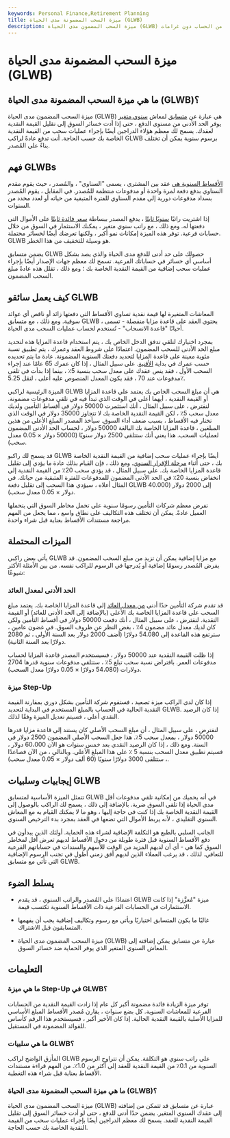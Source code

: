 ```yaml
---
keywords: Personal Finance,Retirement Planning
title: ميزة السحب المضمونة مدى الحياة (GLWB)
description: ميزة السحب المضمون مدى الحياة (GLWB) هي متسابق على راتب سنوي يسمح بالسحب من الحساب دون غرامات.
---
```


# ميزة السحب المضمونة مدى الحياة (GLWB)
## ما هي ميزة السحب المضمونة مدى الحياة (GLWB)؟

ميزة السحب المضمون مدى الحياة (GLWB) هي عبارة عن [متسابق](/rider) لمعاش [سنوي متغير](/variableannuity) يوفر الحد الأدنى من مستوى الدفع ، حتى إذا أدت خسائر السوق إلى تقليل القيمة النقدية لعقدك. يسمح لك معظم هؤلاء الدراجين أيضًا بإجراء عمليات سحب من القيمة النقدية الخاصة بك حسب الحاجة. أنت تدفع عادةً لراكب GLWB برسوم سنوية يمكن أن تختلف بناءً على المُصدر.

## فهم GLWBs

[الأقساط السنوية هي](/annuity) عقد بين المشتري ، يسمى "السناوي" ، والمُصدر ، حيث يقوم مقدم السناوي بدفع دفعة لمرة واحدة أو مدفوعات منتظمة للمُصدر. في المقابل ، يقوم المُصدر بسداد مدفوعات دورية إلى مقدم السناوي للفترة المتبقية من حياته أو لعدد محدد من السنوات.

إذا اشتريت راتبًا [سنويًا ثابتًا](/fixedannuity) ، يدفع المصدر ببساطة [سعر فائدة ثابتًا](/fixedinterestrate) على الأموال التي دفعتها له. ومع ذلك ، مع راتب سنوي متغير ، يمكنك الاستثمار في السوق من خلال حسابات فرعية. توفر هذه الميزة إمكانات نمو أكبر ، ولكنها تعرضك أيضًا لخسائر محتملة. GLWB هو وسيلة للتخفيف من هذا الخطر.

يضمن متسابق GLWB حصولك على حد أدنى للدفع مدى الحياة والذي يصد بشكل أساسي أي خسائر في حساباتك الفرعية. تسمح لك معظم جهات الإصدار أيضًا بإجراء عمليات سحب إضافية من القيمة النقدية الخاصة بك ؛ ومع ذلك ، تقلل هذه عادةً مبلغ السحب المضمون.

## كيف يعمل سائقو GLWB

المعاشات المتغيرة لها قيمة نقدية تساوي الأقساط التي دفعتها زائد أو ناقص أي عوائد سوقية. ومع ذلك ، مع متسابق GLWB ، يحتوي العقد على قاعدة مزايا منفصلة - تسمى أحيانًا "قاعدة الانسحاب" - تُستخدم لحساب عمليات السحب مدى الحياة.

بمجرد اختيارك لتلقي تدفق الدخل الخاص بك ، يتم استخدام قاعدة المزايا هذه لتحديد مبلغ الحد الأدنى للسحب المضمون. اعتمادًا على شروط العقد وعمرك ، يتم تطبيق نسبة مئوية معينة على قاعدة المزايا لتحديد دفعتك السنوية المضمونة. عادة ما يتم تحديده حسب عمرك في بداية [الأقنية](/annuitization). على سبيل المثال ، إذا كان عمرك 65 عامًا عند إجراء السحب الأول ، فقد ينص عقدك على معدل سحب بنسبة 5٪ ، بينما إذا بدأت في تلقي مدفوعات عند 70 ، فقد يكون المعدل المنصوص عليه أعلى ، لنقل 5.25٪.

الميزة الرئيسية لراكبي GLWB هي أن مبلغ السحب الخاص بك يعتمد على قاعدة المزايا أو القيمة النقدية ، أيهما أعلى في الوقت الذي تبدأ فيه في تلقي مدفوعات مضمونة. لنفترض ، على سبيل المثال ، أنك استثمرت 50000 دولار في أقساط التأمين ولديك معدل سحب 5٪ ، لكن القيمة النقدية الخاصة بك لا تتجاوز 35000 دولار في الوقت الذي تختار فيه الأقساط ، بسبب ضعف أداء السوق. سيأخذ المصدر المبلغ الأعلى من هذين المبلغين ، قاعدة المزايا الخاصة بك البالغة 50000 دولار ، لحساب الحد الأدنى المضمون لعمليات السحب. هذا يعني أنك ستتلقى 2500 دولار سنويًا (50000 دولار × 0.05 معدل سحب).

قد يسمح لك راكبو GLWB أيضًا بإجراء عمليات سحب إضافية من القيمة النقدية الخاصة بك ، حتى أثناء [مرحلة الإقرار السنوي](/annuitizationphase). ومع ذلك ، فإن القيام بذلك عادة ما يؤدي إلى تقليل قاعدة المزايا الخاصة بك. على سبيل المثال ، قد يؤدي سحب 20٪ من القيمة النقدية إلى انخفاض بنسبة 20٪ في الحد الأدنى المضمون للمدفوعات للفترة المتبقية من حياتك. في المثال أعلاه ، سيؤدي هذا السحب إلى تقليل دفعة GLWB إلى 2000 دولار (40.000 دولار × 0.05 معدل سحب).

تفرض معظم شركات التأمين رسومًا سنوية على تحمل مخاطر السوق التي يتحملها العميل عادةً. يمكن أن تختلف هذه التكاليف على نطاق واسع ، مما يجعل من المهم مراجعة مستندات الأقساط بعناية قبل شراء واحدة.

## الميزات المحتملة

يأتي بعض راكبي GLWB مع مزايا إضافية يمكن أن تزيد من مبلغ السحب المضمون. قد يفرض المُصدر رسومًا إضافية أو يُدرجها في الرسوم للراكب نفسه. من بين الأمثلة الأكثر شيوعًا:

### الحد الأدنى لمعدل العائد

قد تقدم شركة التأمين حدًا أدنى [من معدل العائد](/rateofreturn) إلى قاعدة المزايا الخاصة بك. يعتمد مبلغ السحب على قاعدة المزايا الخاصة بك الأعلى (بالإضافة إلى الحد الأدنى للعائد) أو القيمة النقدية. لنفترض ، على سبيل المثال ، أنك دفعت 50000 دولار في أقساط التأمين ولكن كان لديك معدل عائد مضمون 4٪ ، بغض النظر عن ظروف السوق. في غضون عامين ، سترتفع هذه القاعدة إلى 54.080 دولارًا (أضف 2000 دولار بعد السنة الأولى ، ثم 2080 دولارًا بعد السنة الثانية).

إذا ظلت القيمة النقدية عند 50000 دولار ، فسيستخدم المصدر قاعدة المزايا لحساب مدفوعات العمر. بافتراض نسبة سحب تبلغ 5٪ ، ستتلقى مدفوعات سنوية قدرها 2704 دولارات (54،080 دولارًا × 0.05 دولارًا معدل السحب).

### ميزة Step-Up

إذا كان لدى الراكب ميزة تصعيد ، فستقوم شركة التأمين بشكل دوري بمقارنة القيمة النقدية الحالية في الحساب بالمبلغ المستخدم في البداية لتحديد GLWB. إذا كان الرصيد النقدي أعلى ، فسيتم تعديل الميزة وفقًا لذلك.

لنفترض ، على سبيل المثال ، أن مبلغ السحب الأصلي كان يستند إلى قاعدة مزايا قدرها 50000 دولار ، بمعدل سحب 5٪. هذا جعل السحب الأصلي المضمون 2500 دولار في السنة. ومع ذلك ، إذا كان الرصيد النقدي بعد خمس سنوات هو الآن 60،000 دولار ، فسيتم تطبيق معدل السحب بنسبة 5 ٪ على هذا المبلغ الأعلى. وبالتالي ، من الآن فصاعدًا ، ستتلقى 3000 دولارًا سنويًا (60 ألف دولار × 0.05 معدل سحب).

## إيجابيات وسلبيات GLWB

تتمثل الميزة الأساسية لمتسابق GLWB في أنه يحميك من إمكانية تلقي مدفوعات أقل مدى الحياة إذا تلقى السوق ضربة. بالإضافة إلى ذلك ، يسمح لك الراكب بالوصول إلى القيمة النقدية الخاصة بك إذا كنت في حاجة إليها ، وهو ما لا يمكنك القيام به مع المعاش السنوي التقليدي ، لأنه يربط الأموال التي تضعها في العقد بمجرد بدء الترخيص السنوي.

الجانب السلبي بالطبع هو التكلفة الإضافية لشراء هذه الحماية. أولئك الذين يبدأون في دفع الأقساط السنوية قبل فترة طويلة من دخول الأقساط لديهم تعرض أقل لمخاطر السوق كما هي - أي أن لديهم المزيد من الوقت للأسهم والسندات في حساباتهم الفرعية للتعافي. لذلك ، قد يرغب العملاء الذين لديهم أفق زمني أطول في تجنب الرسوم الإضافية التي تأتي مع متسابق GLWB.

## يسلط الضوء

- اعتمادًا على المُصدر والراتب السنوي ، قد يقدم GLWB ميزة "مُعزَّزة" إذا كانت الاستثمارات في الحسابات الفرعية ذات الأقساط السنوية تكتسب قيمة.

- غالبًا ما يكون المتسابق اختياريًا ويأتي مع رسوم وتكاليف إضافية يجب أن يفهمها المتسابقون قبل الاشتراك.

- ميزة السحب المضمون مدى الحياة (GLWB) عبارة عن متسابق يمكن إضافته إلى المعاش السنوي المتغير الذي يوفر الحماية ضد خسائر السوق.

## التعليمات

### ما هي ميزة Step-Up في GLWB؟

توفر ميزة الزيادة فائدة مضمونة أكبر كل عام إذا زادت القيمة النقدية من الحسابات الفرعية للمعاشات السنوية. كل بضع سنوات ، يقارن مُصدر الأقساط المبلغ الأساسي للمزايا الأصلية بالقيمة النقدية الحالية. إذا كان الأخير أكبر ، فسيستخدم هذا الرقم كأساس للفوائد المضمونة في المستقبل.

### ما هي سلبيات GLWB؟

المأزق الواضح لراكب GLWB على راتب سنوي هو التكلفة. يمكن أن تتراوح الرسوم السنوية من 0.1٪ من القيمة النقدية للعقد إلى أكثر من 1.0٪. من المهم قراءة مستندات الأقساط بعناية قبل شراء هذه التغطية.

### ما هي ميزة السحب المضمونة مدى الحياة (GLWB)؟

ميزة السحب المضمون مدى الحياة (GLWB) عبارة عن متسابق قد تتمكن من إضافته إلى عقدك السنوي المتغير. يضمن حدًا أدنى للدفع ، حتى لو أدت خسائر السوق إلى تقليل القيمة النقدية للعقد. يسمح لك معظم الدراجين أيضًا بإجراء عمليات سحب من القيمة النقدية الخاصة بك حسب الحاجة.

